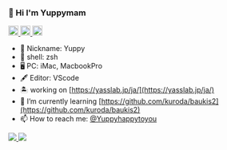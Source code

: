 ### 👋 Hi I'm Yuppymam
<p align="left"> 
  <a href="http://twitter.com/Yuppyhappytoyou">
    <img height="20" src="https://img.shields.io/twitter/follow/Yuppyhappytoyou?label=Twitter&logo=twitter&style=flat" />
  </a>
  <a href="http://qiita.com/yuppymam">
    <img height="20" src="https://qiita-badge.apiapi.app/s/yuppymam/posts.svg" />
  </a>
  <a href="http://qiita.com/yuppymam">
    <img height="20" src="https://qiita-badge.apiapi.app/s/yuppymam/contributions.svg" />
  </a>
</p>

- 💖 Nickname: Yuppy
- 🔳 shell: zsh
- 🖥 PC: iMac, MacbookPro
- 🖋 Editor: VScode
- 🏝 working on [https://yasslab.jp/ja/](https://yasslab.jp/ja/)
- 🌱 I’m currently learning [https://github.com/kuroda/baukis2](https://github.com/kuroda/baukis2)
- 📫 How to reach me: [@Yuppyhappytoyou](https://twitter.com/Yuppyhappytoyou)

<div align="left">
  <a href="https://github.com/Yuppymam">
    <img src="https://github-readme-stats.vercel.app/api/top-langs/?username=Yuppymam&layout=compact&theme=dracula&show_icons=true" />
  </a>
  <a href="https://github.com/Yuppymam">
    <img src="https://github-readme-stats.vercel.app/api?username=Yuppymam&hide=stars,issues&theme=dracula&show_icons=true&line_height=30" />
  </a>
</div>
